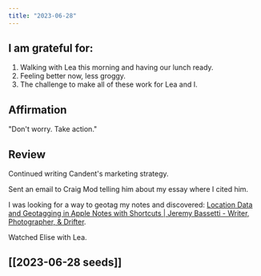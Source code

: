 ```yaml
---
title: "2023-06-28"
---
```

## I am grateful for:
1. Walking with Lea this morning and having our lunch ready.
2. Feeling better now, less groggy.
3. The challenge to make all of these work for Lea and I.

## Affirmation

"Don't worry. Take action."

## Review

Continued writing Candent's marketing strategy.

Sent an email to Craig Mod telling him about my essay where I cited him.

I was looking for a way to geotag my notes and discovered: [Location Data and Geotagging in Apple Notes with Shortcuts | Jeremy Bassetti - Writer, Photographer, & Drifter](https://jeremybassetti.com/fieldnotes/gps-apple-shortcut/).

Watched Elise with Lea.

## [[2023-06-28 seeds]]
